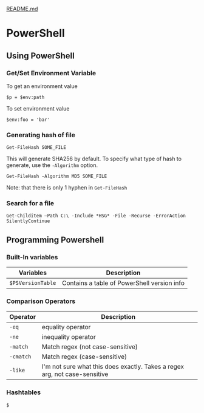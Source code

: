 [README.md](README.md)

# PowerShell

## Using PowerShell

### Get/Set Environment Variable

To get an environment value

`$p = $env:path`

To set environment value

`$env:foo = 'bar'`

### Generating hash of file

`Get-FileHash SOME_FILE`

This will generate SHA256 by default.  To specify what type of hash to 
generate, use the `-Algorithm` option. 

`Get-FileHash -Algorithm MD5 SOME_FILE`

Note: that there is only 1 hyphen in `Get-FileHash`

### Search for a file

`Get-Childitem –Path C:\ -Include *HSG* -File -Recurse -ErrorAction SilentlyContinue`

## Programming Powershell

### Built-In variables

| Variables         | Description                                 |
|-------------------|---------------------------------------------|
| `$PSVersionTable` | Contains a table of PowerShell version info |

### Comparison Operators

| Operator  | Description                                                                 |
|-----------|-----------------------------------------------------------------------------|
| `-eq`     | equality operator                                                           |
| `-ne`     | inequality operator                                                         |
| `-match`  | Match regex (not case-sensitive)                                            |
| `-cmatch` | Match regex (case-sensitive)                                                |
| `-like`   | I'm not sure what this does exactly.  Takes a regex arg, not case-sensitive |

### Hashtables

```PowerShell
$
```

